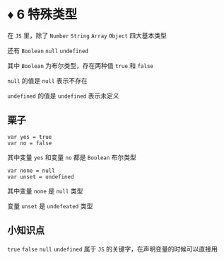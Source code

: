 # ♦️ 6 特殊类型

在 ```JS``` 里，除了 ```Number``` ```String``` ```Array``` ```Object``` 四大基本类型

还有 ```Boolean``` ```null``` ```undefined```

其中 ```Boolean``` 为布尔类型，存在两种值 ```true``` 和 ```false```

```null``` 的值是 ```null``` 表示不存在

```undefined``` 的值是 ```undefined``` 表示未定义

## 栗子

```
var yes = true
var no = false
```

其中变量 ```yes``` 和变量 ```no``` 都是 ```Boolean``` 布尔类型

```
var none = null
var unset = undefined
```

其中变量 ```none``` 是 ```null``` 类型

变量 ```unset``` 是 ```undefeated``` 类型

## 小知识点

```true``` ```false``` ```null``` ```undefined``` 属于 ```JS``` 的关键字，在声明变量的时候可以直接用
